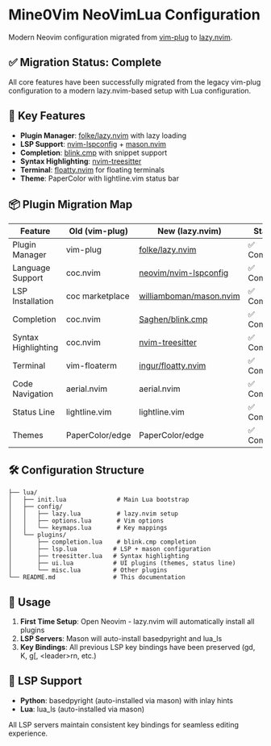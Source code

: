 # Mine0Vim NeoVimLua Configuration

Modern Neovim configuration migrated from [vim-plug](https://github.com/junegunn/vim-plug) to [lazy.nvim](https://github.com/folke/lazy.nvim).

## ✅ Migration Status: Complete

All core features have been successfully migrated from the legacy vim-plug configuration to a modern lazy.nvim-based setup with Lua configuration.

## 🚀 Key Features

- **Plugin Manager**: [folke/lazy.nvim](https://github.com/folke/lazy.nvim) with lazy loading
- **LSP Support**: [nvim-lspconfig](https://github.com/neovim/nvim-lspconfig) + [mason.nvim](https://github.com/williamboman/mason.nvim)
- **Completion**: [blink.cmp](https://github.com/Saghen/blink.cmp) with snippet support
- **Syntax Highlighting**: [nvim-treesitter](https://github.com/nvim-treesitter/nvim-treesitter)
- **Terminal**: [floatty.nvim](https://github.com/ingur/floatty.nvim) for floating terminals
- **Theme**: PaperColor with lightline.vim status bar

## 📦 Plugin Migration Map

| Feature | Old (vim-plug) | New (lazy.nvim) | Status |
|---------|---------------|-----------------|---------|
| Plugin Manager | vim-plug | [folke/lazy.nvim](https://github.com/folke/lazy.nvim) | ✅ Complete |
| Language Support | coc.nvim | [neovim/nvim-lspconfig](https://github.com/neovim/nvim-lspconfig) | ✅ Complete |
| LSP Installation | coc marketplace | [williamboman/mason.nvim](https://github.com/williamboman/mason.nvim) | ✅ Complete |
| Completion | coc.nvim | [Saghen/blink.cmp](https://github.com/Saghen/blink.cmp) | ✅ Complete |
| Syntax Highlighting | coc.nvim | [nvim-treesitter](https://github.com/nvim-treesitter/nvim-treesitter) | ✅ Complete |
| Terminal | vim-floaterm | [ingur/floatty.nvim](https://github.com/ingur/floatty.nvim) | ✅ Complete |
| Code Navigation | aerial.nvim | aerial.nvim | ✅ Complete |
| Status Line | lightline.vim | lightline.vim | ✅ Complete |
| Themes | PaperColor/edge | PaperColor/edge | ✅ Complete |

## 🛠 Configuration Structure

```
├── lua/
│   ├── init.lua              # Main Lua bootstrap  
│   ├── config/
│   │   ├── lazy.lua          # lazy.nvim setup
│   │   ├── options.lua       # Vim options
│   │   └── keymaps.lua       # Key mappings
│   └── plugins/
│       ├── completion.lua    # blink.cmp completion
│       ├── lsp.lua          # LSP + mason configuration
│       ├── treesitter.lua   # Syntax highlighting
│       ├── ui.lua           # UI plugins (themes, status line)
│       └── misc.lua         # Other plugins
└── README.md                # This documentation
```

## 🔧 Usage

1. **First Time Setup**: Open Neovim - lazy.nvim will automatically install all plugins
2. **LSP Servers**: Mason will auto-install basedpyright and lua_ls
3. **Key Bindings**: All previous LSP key bindings have been preserved (gd, K, g[, \<leader\>rn, etc.)

## 🎯 LSP Support

- **Python**: basedpyright (auto-installed via mason) with inlay hints
- **Lua**: lua_ls (auto-installed via mason)

All LSP servers maintain consistent key bindings for seamless editing experience.